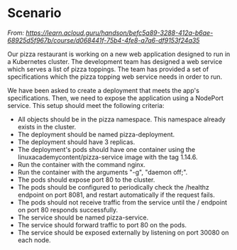 # Scenario

_From: https://learn.acloud.guru/handson/befc5a89-3288-412a-b6ae-68925d5f967b/course/d068441f-75b4-4fe8-a7a6-df9153f24a35_

Our pizza restaurant is working on a new web application designed to run in a Kubernetes cluster. The development team has designed a web service which serves a list of pizza toppings. The team has provided a set of specifications which the pizza topping web service needs in order to run.

We have been asked to create a deployment that meets the app's specifications. Then, we need to expose the application using a NodePort service. This setup should meet the following criteria:

- All objects should be in the pizza namespace. This namespace already exists in the cluster.
- The deployment should be named pizza-deployment.
- The deployment should have 3 replicas.
- The deployment's pods should have one container using the linuxacademycontent/pizza-service image with the tag 1.14.6.
- Run the container with the command nginx.
- Run the container with the arguments "-g", "daemon off;".
- The pods should expose port 80 to the cluster.
- The pods should be configured to periodically check the /healthz endpoint on port 8081, and restart automatically if the request fails.
- The pods should not receive traffic from the service until the / endpoint on port 80 responds successfully.
- The service should be named pizza-service.
- The service should forward traffic to port 80 on the pods.
- The service should be exposed externally by listening on port 30080 on each node.